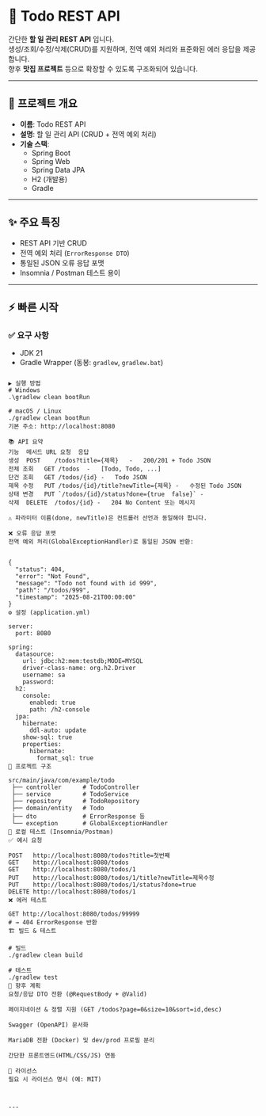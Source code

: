 # 📌 Todo REST API

간단한 **할 일 관리 REST API** 입니다.  
생성/조회/수정/삭제(CRUD)를 지원하며, 전역 예외 처리와 표준화된 에러 응답을 제공합니다.  
향후 **맛집 프로젝트** 등으로 확장할 수 있도록 구조화되어 있습니다.

---

## 🚀 프로젝트 개요
- **이름**: Todo REST API  
- **설명**: 할 일 관리 API (CRUD + 전역 예외 처리)  
- **기술 스택**:  
  - Spring Boot  
  - Spring Web  
  - Spring Data JPA  
  - H2 (개발용)  
  - Gradle  

---

## ✨ 주요 특징
- REST API 기반 CRUD  
- 전역 예외 처리 (`ErrorResponse DTO`)  
- 통일된 JSON 오류 응답 포맷  
- Insomnia / Postman 테스트 용이  

---

## ⚡ 빠른 시작

### ✅ 요구 사항
- JDK 21  
- Gradle Wrapper (동봉: `gradlew`, `gradlew.bat`)  

### 
```
▶ 실행 방법
# Windows
.\gradlew clean bootRun

# macOS / Linux
./gradlew clean bootRun
기본 주소: http://localhost:8080

📚 API 요약
기능	메서드	URL	요청	응답
생성	POST	/todos?title={제목}	-	200/201 + Todo JSON
전체 조회	GET	/todos	-	[Todo, Todo, ...]
단건 조회	GET	/todos/{id}	-	Todo JSON
제목 수정	PUT	/todos/{id}/title?newTitle={제목}	-	수정된 Todo JSON
상태 변경	PUT	`/todos/{id}/status?done={true	false}`	-
삭제	DELETE	/todos/{id}	-	204 No Content 또는 메시지

⚠️ 파라미터 이름(done, newTitle)은 컨트롤러 선언과 동일해야 합니다.

❌ 오류 응답 포맷
전역 예외 처리(GlobalExceptionHandler)로 통일된 JSON 반환:


{
  "status": 404,
  "error": "Not Found",
  "message": "Todo not found with id 999",
  "path": "/todos/999",
  "timestamp": "2025-08-21T00:00:00"
}
⚙️ 설정 (application.yml)

server:
  port: 8080

spring:
  datasource:
    url: jdbc:h2:mem:testdb;MODE=MYSQL
    driver-class-name: org.h2.Driver
    username: sa
    password:
  h2:
    console:
      enabled: true
      path: /h2-console
  jpa:
    hibernate:
      ddl-auto: update
    show-sql: true
    properties:
      hibernate:
        format_sql: true
📂 프로젝트 구조

src/main/java/com/example/todo
 ├── controller      # TodoController
 ├── service         # TodoService
 ├── repository      # TodoRepository
 ├── domain/entity   # Todo
 ├── dto             # ErrorResponse 등
 └── exception       # GlobalExceptionHandler
🧪 로컬 테스트 (Insomnia/Postman)
✅ 예시 요청

POST   http://localhost:8080/todos?title=첫번째
GET    http://localhost:8080/todos
GET    http://localhost:8080/todos/1
PUT    http://localhost:8080/todos/1/title?newTitle=제목수정
PUT    http://localhost:8080/todos/1/status?done=true
DELETE http://localhost:8080/todos/1
❌ 에러 테스트

GET http://localhost:8080/todos/99999
# → 404 ErrorResponse 반환
🏗 빌드 & 테스트

# 빌드
./gradlew clean build

# 테스트
./gradlew test
🔮 향후 계획
요청/응답 DTO 전환 (@RequestBody + @Valid)

페이지네이션 & 정렬 지원 (GET /todos?page=0&size=10&sort=id,desc)

Swagger (OpenAPI) 문서화

MariaDB 전환 (Docker) 및 dev/prod 프로필 분리

간단한 프론트엔드(HTML/CSS/JS) 연동

📜 라이선스
필요 시 라이선스 명시 (예: MIT)



---
